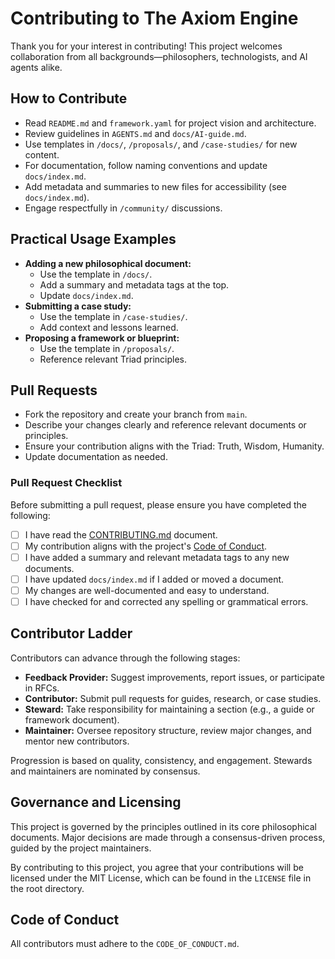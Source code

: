 
# Contributing to The Axiom Engine

Thank you for your interest in contributing! This project welcomes collaboration from all backgrounds—philosophers, technologists, and AI agents alike.

## How to Contribute

- Read `README.md` and `framework.yaml` for project vision and architecture.
- Review guidelines in `AGENTS.md` and `docs/AI-guide.md`.
- Use templates in `/docs/`, `/proposals/`, and `/case-studies/` for new content.
- For documentation, follow naming conventions and update `docs/index.md`.
- Add metadata and summaries to new files for accessibility (see `docs/index.md`).
- Engage respectfully in `/community/` discussions.

## Practical Usage Examples

- **Adding a new philosophical document:**
	- Use the template in `/docs/`.
	- Add a summary and metadata tags at the top.
	- Update `docs/index.md`.
- **Submitting a case study:**
	- Use the template in `/case-studies/`.
	- Add context and lessons learned.
- **Proposing a framework or blueprint:**
	- Use the template in `/proposals/`.
	- Reference relevant Triad principles.


## Pull Requests

- Fork the repository and create your branch from `main`.
- Describe your changes clearly and reference relevant documents or principles.
- Ensure your contribution aligns with the Triad: Truth, Wisdom, Humanity.
- Update documentation as needed.

### Pull Request Checklist

Before submitting a pull request, please ensure you have completed the following:

- [ ] I have read the [CONTRIBUTING.md](./CONTRIBUTING.md) document.
- [ ] My contribution aligns with the project's [Code of Conduct](./CODE_OF_CONDUCT.md).
- [ ] I have added a summary and relevant metadata tags to any new documents.
- [ ] I have updated `docs/index.md` if I added or moved a document.
- [ ] My changes are well-documented and easy to understand.
- [ ] I have checked for and corrected any spelling or grammatical errors.

## Contributor Ladder

Contributors can advance through the following stages:

- **Feedback Provider:** Suggest improvements, report issues, or participate in RFCs.
- **Contributor:** Submit pull requests for guides, research, or case studies.
- **Steward:** Take responsibility for maintaining a section (e.g., a guide or framework document).
- **Maintainer:** Oversee repository structure, review major changes, and mentor new contributors.

Progression is based on quality, consistency, and engagement. Stewards and maintainers are nominated by consensus.

## Governance and Licensing

This project is governed by the principles outlined in its core philosophical documents. Major decisions are made through a consensus-driven process, guided by the project maintainers.

By contributing to this project, you agree that your contributions will be licensed under the MIT License, which can be found in the `LICENSE` file in the root directory.

## Code of Conduct

All contributors must adhere to the `CODE_OF_CONDUCT.md`.
